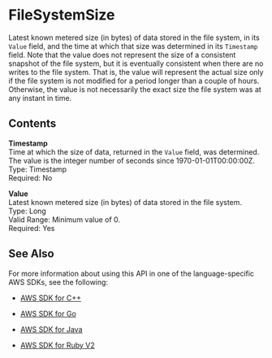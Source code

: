 # FileSystemSize<a name="API_FileSystemSize"></a>

Latest known metered size \(in bytes\) of data stored in the file system, in its `Value` field, and the time at which that size was determined in its `Timestamp` field\. Note that the value does not represent the size of a consistent snapshot of the file system, but it is eventually consistent when there are no writes to the file system\. That is, the value will represent the actual size only if the file system is not modified for a period longer than a couple of hours\. Otherwise, the value is not necessarily the exact size the file system was at any instant in time\.

## Contents<a name="API_FileSystemSize_Contents"></a>

 **Timestamp**   
Time at which the size of data, returned in the `Value` field, was determined\. The value is the integer number of seconds since 1970\-01\-01T00:00:00Z\.  
Type: Timestamp  
Required: No

 **Value**   
Latest known metered size \(in bytes\) of data stored in the file system\.  
Type: Long  
Valid Range: Minimum value of 0\.  
Required: Yes

## See Also<a name="API_FileSystemSize_SeeAlso"></a>

For more information about using this API in one of the language\-specific AWS SDKs, see the following:

+  [AWS SDK for C\+\+](http://docs.aws.amazon.com/goto/SdkForCpp/elasticfilesystem-2015-02-01/FileSystemSize) 

+  [AWS SDK for Go](http://docs.aws.amazon.com/goto/SdkForGoV1/elasticfilesystem-2015-02-01/FileSystemSize) 

+  [AWS SDK for Java](http://docs.aws.amazon.com/goto/SdkForJava/elasticfilesystem-2015-02-01/FileSystemSize) 

+  [AWS SDK for Ruby V2](http://docs.aws.amazon.com/goto/SdkForRubyV2/elasticfilesystem-2015-02-01/FileSystemSize) 
